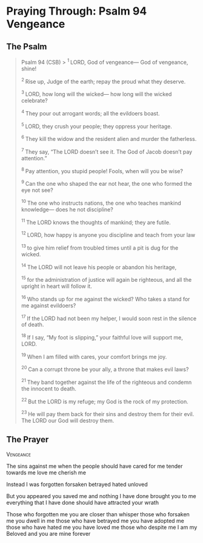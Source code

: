 # Praying Through: Psalm 94 Vengeance

## The Psalm

>Psalm 94 (CSB)  >
><sup> 1  </sup>LORD, God of vengeance— God of vengeance, shine! 
>
><sup> 2  </sup>Rise up, Judge of the earth; repay the proud what they deserve. 
>
><sup> 3  </sup>LORD, how long will the wicked— how long will the wicked celebrate? 
>
><sup> 4  </sup>They pour out arrogant words; all the evildoers boast. 
>
><sup> 5  </sup>LORD, they crush your people; they oppress your heritage. 
>
><sup> 6  </sup>They kill the widow and the resident alien and murder the fatherless. 
>
><sup> 7  </sup>They say, “The LORD doesn’t see it. The God of Jacob doesn’t pay attention.” 
>
><sup> 8  </sup>Pay attention, you stupid people! Fools, when will you be wise? 
>
><sup> 9  </sup>Can the one who shaped the ear not hear, the one who formed the eye not see? 
>
><sup> 10  </sup>The one who instructs nations, the one who teaches mankind knowledge— does he not discipline? 
>
><sup> 11  </sup>The LORD knows the thoughts of mankind; they are futile. 
>
><sup> 12  </sup>LORD, how happy is anyone you discipline and teach from your law 
>
><sup> 13  </sup>to give him relief from troubled times until a pit is dug for the wicked. 
>
><sup> 14  </sup>The LORD will not leave his people or abandon his heritage, 
>
><sup> 15  </sup>for the administration of justice will again be righteous, and all the upright in heart will follow it. 
>
><sup> 16  </sup>Who stands up for me against the wicked? Who takes a stand for me against evildoers? 
>
><sup> 17  </sup>If the LORD had not been my helper, I would soon rest in the silence of death. 
>
><sup> 18  </sup>If I say, “My foot is slipping,” your faithful love will support me, LORD. 
>
><sup> 19  </sup>When I am filled with cares, your comfort brings me joy. 
>
><sup> 20  </sup>Can a corrupt throne be your ally, a throne that makes evil laws? 
>
><sup> 21  </sup>They band together against the life of the righteous and condemn the innocent to death. 
>
><sup> 22  </sup>But the LORD is my refuge; my God is the rock of my protection. 
>
><sup> 23  </sup>He will pay them back for their sins and destroy them for their evil. The LORD our God will destroy them.

## The Prayer

<div style="font-variant: small-caps;">
Vengeance
</div>


The sins against me
  when the people should have
  cared for me
  tender towards me
  love me
  cherish me

Instead
  I was forgotten
  forsaken
  betrayed
  hated
  unloved

But you appeared
  you saved me
  and nothing I have done
  brought you to me
  everything that I have done
  should have attracted your wrath

Those who forgotten me
  you are closer than whisper
  those who forsaken me
  you dwell in me
  those who have betrayed me
  you have adopted me
  those who have hated me 
  you have loved me
  those who despite me
  I am my Beloved
  and you are mine
  forever 

